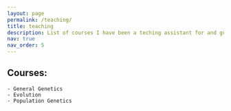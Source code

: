 ```yaml
---
layout: page
permalink: /teaching/
title: teaching
description: List of courses I have been a teching assistant for and guest lectured for.
nav: true
nav_order: 5
---
```


## Courses:

    - General Genetics
    - Evolution
    - Population Genetics 
